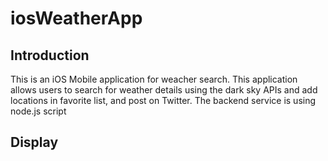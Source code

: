 # iosWeatherApp

## Introduction
This is an iOS Mobile application for weacher search. This application allows users to 
search for weather details using the dark sky APIs and add locations in favorite list, 
and post on Twitter. The backend service is using node.js script

## Display
